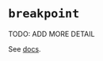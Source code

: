 # `breakpoint`

TODO: ADD MORE DETAIL

See [docs][docs].

[docs]: https://docs.python.org/3/library/functions.html#breakpoint
